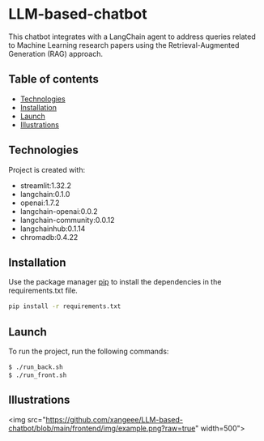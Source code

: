 # LLM-based-chatbot
This chatbot integrates with a LangChain agent to address queries related to Machine Learning research papers using the Retrieval-Augmented Generation (RAG) approach.

## Table of contents
* [Technologies](#technologies)
* [Installation](#installation)
* [Launch](#launch)
* [Illustrations](#illustrations)


## Technologies
Project is created with:
* streamlit:1.32.2
* langchain:0.1.0
* openai:1.7.2
* langchain-openai:0.0.2
* langchain-community:0.0.12
* langchainhub:0.1.14
* chromadb:0.4.22

## Installation
Use the package manager [pip](https://pip.pypa.io/en/stable/) to install the dependencies in the requirements.txt file.

```bash
pip install -r requirements.txt
```
## Launch
To run the project, run the following commands:

```
$ ./run_back.sh
$ ./run_front.sh
```
## Illustrations
<img src="https://github.com/xangeee/LLM-based-chatbot/blob/main/frontend/img/example.png?raw=true" width=500">
